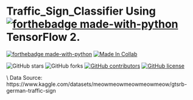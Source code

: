 # Traffic_Sign_Classifier Using [![forthebadge made-with-python](https://img.icons8.com/color/48/000000/tensorflow.png)](https://www.tensorflow.org/)  TensorFlow 2.
<p align="center">
  
  [![forthebadge made-with-python](http://ForTheBadge.com/images/badges/made-with-python.svg)](https://www.python.org/)    [![Made In Collab](https://colab.research.google.com/assets/colab-badge.svg)](https://colab.research.google.com/github/Davidsonity/Traffic_Sign_Classifier/blob/main/Notebook/Traffic_Sign_Classifier.ipynb)
  
  
  ![GitHub stars](https://img.shields.io/github/stars/Davidsonity/Traffic_Sign_Classifier)
  ![GitHub forks](https://img.shields.io/github/forks/Davidsonity/Traffic_Sign_Classifier)
  [![GitHub contributors](https://img.shields.io/github/contributors/Davidsonity/Dog_Breed.svg)](https://GitHub.com/Davidsonity/Traffic_Sign_Classifier/graphs/contributors/)
  [![GitHub license](https://img.shields.io/github/license/Davidsonity/Traffic_Sign_Classifierd.svg)](https://github.com/Davidsonity/Traffic_Sign_Classifier/blob/master/LICENSE)
</p>  
\
Data Source: https://www.kaggle.com/datasets/meowmeowmeowmeowmeow/gtsrb-german-traffic-sign
